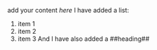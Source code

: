 add your content
*here*
I have added a list:
 1. item 1
 2. item 2
 3. item 3
And I have also added a
##heading##
